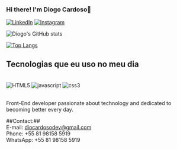 ### Hi there! I'm Diogo Cardoso👋

[![LinkedIn](https://img.shields.io/badge/LinkedIn-0077B5?style=for-the-badge&logo=linkedin&logoColor=white)](https://www.linkedin.com/in/diogo-tcardoso/)
[![Instagram](https://img.shields.io/badge/Instagram-E4405F?style=for-the-badge&logo=instagram&logoColor=white)](https://www.instagram.com/diogo.tcardoso/)

![Diogo's GitHub stats](https://github-readme-stats.vercel.app/api?username=diogo-tcardoso&theme=gruvbox&show_icons=true)

[![Top Langs](https://github-readme-stats.vercel.app/api/top-langs/?username=diogo-tcardoso&layout=compact&theme=gruvbox)](https://github.com/anuraghazra/github-readme-stats)

## Tecnologias que eu uso no meu dia
<div style="display: inline_block"><br>
  <img align="center" alt="HTML5" src="https://img.shields.io/badge/HTML5-E34F26?style=for-the-badge&logo=html5&logoColor=white" />
  <img align="center" alt="javascript" src="https://img.shields.io/badge/JavaScript-F7DF1E?style=for-the-badge&logo=javascript&logoColor=black" />
  <img align="center" alt="css3" src="https://img.shields.io/badge/CSS3-1572B6?style=for-the-badge&logo=css3&logoColor=white" />
</div><br/>

Front-End developer passionate about technology and dedicated to becoming better every day.

##Contact:##<br/>
  E-mail: diocardosodev@gmail.com<br/>
  Phone: +55 81 98158 5919<br/>
  WhatsApp: +55 81 98158 5919
